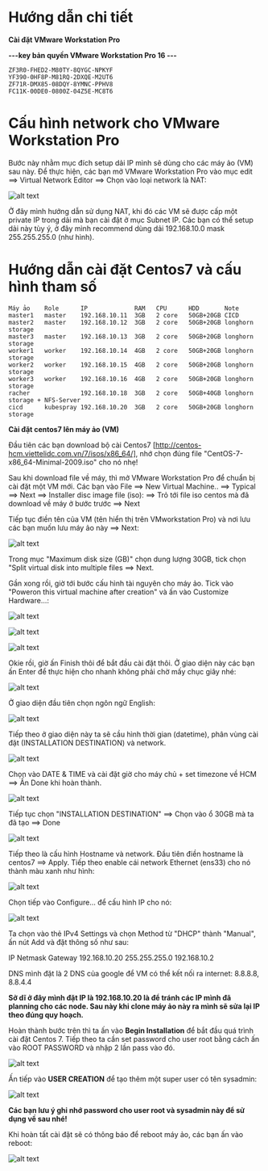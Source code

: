 # Hướng dẫn chi tiết

**Cài đặt VMware Workstation Pro**

**---key bản quyền VMware Workstation Pro 16 ---**

```
ZF3R0-FHED2-M80TY-8QYGC-NPKYF
YF390-0HF8P-M81RQ-2DXQE-M2UT6
ZF71R-DMX85-08DQY-8YMNC-PPHV8
FC11K-00DE0-0800Z-04Z5E-MC8T6
```

# Cấu hình network cho VMware Workstation Pro

Bước này nhằm mục đích setup dải IP mình sẽ dùng cho các máy ảo (VM) sau này. Để thực hiện, các bạn mở VMware Workstation Pro vào mục edit ==> Virtual Network Editor ==> Chọn vào loại network là NAT:

![alt text](../images/image-34.png)

Ở đây mình hướng dẫn sử dụng NAT, khi đó các VM sẽ được cấp một private IP trong dải mà bạn cài đặt ở mục Subnet IP. Các bạn có thể setup dải này tùy ý, ở đây mình recommend dùng dải 192.168.10.0 mask 255.255.255.0 (như hình).

# Hướng dẫn cài đặt Centos7 và cấu hình tham số

```
Máy ảo    Role      IP             RAM   CPU      HDD       Note
master1   master    192.168.10.11  3GB   2 core   50GB+20GB CICD 
master2   master    192.168.10.12  3GB   2 core   50GB+20GB longhorn storage
master3   master    192.168.10.13  3GB   2 core   50GB+20GB longhorn storage
worker1   worker    192.168.10.14  4GB   2 core   50GB+20GB longhorn storage
worker2   worker    192.168.10.15  4GB   2 core   50GB+20GB longhorn storage
worker3   worker    192.168.10.16  4GB   2 core   50GB+20GB longhorn storage
racher              192.168.10.18  3GB   2 core   50GB+40GB longhorn storage + NFS-Server 
cicd      kubespray 192.168.10.20  3GB   2 core   50GB+20GB longhorn storage
```

**Cài đặt centos7 lên máy ảo (VM)**

Đầu tiên các bạn download bộ cài Centos7 [http://centos-hcm.viettelidc.com.vn/7/isos/x86_64/], nhớ chọn đúng file "CentOS-7-x86_64-Minimal-2009.iso" cho nó nhẹ!

Sau khi download file về máy, thì mở VMware Workstation Pro để chuẩn bị cài đặt một VM mới. Các bạn vào File ==> New Virtual Machine.. ==> Typical ==> Next ==> Installer disc image file (iso): ==> Trỏ tới file iso centos mà đã download về máy ở bước trước ==> Next

Tiếp tục điền tên của VM (tên hiển thị trên VMworkstation Pro) và nơi lưu các bạn muốn lưu máy ảo này ==> Next:

![alt text](../images/123.png)

Trong mục "Maximum disk size (GB)" chọn dung lượng 30GB, tick chọn "Split virtual disk into multiple files ==> Next.

Gần xong rồi, giờ tới bước cấu hình tài nguyên cho máy ảo. Tick vào "Poweron this virtual machine after creation" và ấn vào Customize Hardware...:

![alt text](../images/image123.png)

![alt text](../images/image1234.png)

![alt text](../images/image4321.png)

Okie rồi, giờ ấn Finish thôi để bắt đầu cài đặt thôi. Ở giao diện này các bạn ấn Enter để thực hiện cho nhanh không phải chờ mấy chục giây nhé:

![alt text](../images/image40.png)

Ở giao diện đầu tiên chọn ngôn ngữ English:

![alt text](../images/image41.png)

Tiếp theo ở giao diện này ta sẽ cầu hình thời gian (datetime), phân vùng cài đặt (INSTALLATION DESTINATION) và network.

![alt text](../images/image42.png)

Chọn vào DATE & TIME và cài đặt giờ cho máy chủ + set timezone về HCM ==> Ấn Done khi hoàn thành.

![alt text](../images/image43.png)

Tiếp tục chọn "INSTALLATION DESTINATION" ==> Chọn vào ổ 30GB mà ta đã tạo ==> Done

![alt text](../images/image44.png)

Tiếp theo là cấu hình Hostname và network. Đầu tiên điền hostname là centos7 ==> Apply. Tiếp theo enable cái network Ethernet (ens33) cho nó thành màu xanh như hình:

![alt text](../images/image45.png)

Chọn tiếp vào Configure... để cấu hình IP cho nó:

![alt text](../images/image46.png)

Ta chọn vào thẻ IPv4 Settings và chọn Method từ "DHCP" thành "Manual", ấn nút Add và đặt thông số như sau:

IP	            Netmask	        Gateway
192.168.10.20	255.255.255.0	192.168.10.2

DNS mình đặt là 2 DNS của google để VM có thể kết nối ra internet: 8.8.8.8, 8.8.4.4

**Sở dĩ ở đây mình đặt IP là 192.168.10.20 là để tránh các IP mình đã planning cho các node. Sau này khi clone máy ảo này ra mình sẽ sửa lại IP theo đúng quy hoạch.**

Hoàn thành bước trên thì ta ấn vào **Begin Installation** để bắt đầu quá trình cài đặt Centos 7. Tiếp theo ta cần set password cho user root bằng cách ấn vào ROOT PASSWORD và nhập 2 lần pass vào đó.

![alt text](../images/image47.png)

Ấn tiếp vào **USER CREATION** để tạo thêm một super user có tên sysadmin:

![alt text](../images/image48.png)

**Các bạn lưu ý ghi nhớ password cho user root và sysadmin này để sử dụng về sau nhé!**

Khi hoàn tất cài đặt sẽ có thông báo để reboot máy ảo, các bạn ấn vào reboot:

![alt text](../images/image49.png)